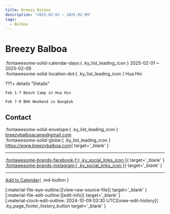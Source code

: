 ```yaml
---
title: Breezy Balboa
description: "2025-02-01 ~ 2025-02-09"
tags:
  - Balboa
---
```


# Breezy Balboa 

:fontawesome-solid-calendar-days:{ .ky_list_leading_icon } 2025-02-01 ~ 2025-02-09  
:fontawesome-solid-location-dot:{ .ky_list_leading_icon } Hua Hin  

???+ details "Details"

    Feb 1-7 Beach Camp in Hua Hin  
    Feb 7-9 BKK Weekend in Bangkok  

## Contact

:fontawesome-solid-envelope:{ .ky_list_leading_icon } <breezybalboacamp@gmail.com>  
:fontawesome-solid-globe:{ .ky_list_leading_icon } <https://www.breezybalboa.com>{ target='_blank' }  

---

 [:fontawesome-brands-facebook-f:{ .ky_social_links_icon }](https://www.facebook.com/breezybalboacamp){ target='_blank' } [:fontawesome-brands-instagram:{ .ky_social_links_icon }](https://instagram.com/breezy_balboa){ target='_blank' }

---

[Add to Calendar](https://swing.news/ics/en/2025/th/breezy-balboa-2025.ics){ .md-button }

<div class="ky_page_footer" markdown>
<div class="ky_page_footer_trailing" markdown="span">
[:material-file-eye-outline:][view-raw-source-file]{ target='_blank' }
[:material-file-edit-outline:][edit-info]{ target='_blank' }
</div>
<div class="ky_page_footer_leading" markdown="span">
[:material-clock-edit-outline: 2024-10-09 03:30 UTC][view-edit-history]{ .ky_page_footer_history_button target='_blank' }
</div>
</div>

[view-raw-source-file]: https://github.com/swingdance/events/blob/main/2025/th/breezy-balboa-2025.json "View Raw Source File"
[edit-info]: https://github.com/swingdance/events/issues/new?assignees=&labels=update+event&projects=&template=03-update_entity.yml&title=%5B2025%2Fth%5D%20Breezy%20Balboa&region=th&year=2025&id=breezy-balboa-2025&name=Breezy%20Balboa&org_id= "Edit Info"

[view-edit-history]: https://github.com/swingdance/events/commits/main/2025/th/breezy-balboa-2025.json "View Edit History"
